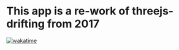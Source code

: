 # This app is a re-work of threejs-drifting from 2017

[![wakatime](https://wakatime.com/badge/user/272893e6-8930-4a15-9805-0e9cff63629b/project/5ea6af58-a5f4-450e-9850-c4fbe074e9fd.svg)](https://wakatime.com/badge/user/272893e6-8930-4a15-9805-0e9cff63629b/project/5ea6af58-a5f4-450e-9850-c4fbe074e9fd)